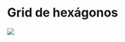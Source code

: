 # Grid de hexágonos

![](https://github.com/rafinskipg/introductioncanvas/raw/master/img/teory/chapter_patterns/hexagonal_grid.jpg)